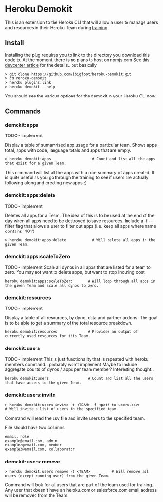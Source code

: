 # Heroku Demokit 

This is an extension to the Heroku CLI that will allow a user to manage users and resources in their Heroku Team during [training](https://github.com/ibigfoot/heroku-101).

## Install
Installing the plug requires you to link to the directory you download this code to. At the moment, there is no plans to host on npmjs.com
See this [devcenter article](https://devcenter.heroku.com/articles/developing-cli-plugins#installing-the-plugin) for the details.. but basically

```
> git clone https://github.com/ibigfoot/heroku-demokit.git
> cd heroku-demokit
> heroku plugins:link .
> heroku demokit --help
```
You should see the various options for the demokit in your Heroku CLI now. 

## Commands

### demokit:apps 
TODO - implement

Display a table of sumamrised app usage for a particular team. 
Shows apps total, apps with code, language totals and apps that are empty.

```
> heroku demokit:apps                   # Count and list all the apps that exist for a given Team.
```
This command will list all the apps with a nice summary of apps created. It is quite useful as you go through the training to see if users are actually following along and creating new apps :) 

### demokit:apps:delete
TODO - implement

Deletes all apps for a Team. The idea of this is to be used at the end of the day when all apps need to be destroyed to save resources. 
Include a -f --filter flag that allows a user to filter out apps (i.e. keep all apps where name contains '401')

```
> heroku demokit:apps:delete            # Will delete all apps in the given Team.
```

### demokit:apps:scaleToZero
TODO - implement
Scale all dynos in all apps that are listed for a team to zero. You may not want to delete apps, but want to stop incuring cost.
```
heroku demokit:apps:scaleToZero       # Will loop through all apps in the given Team and scale all dynos to zero.
```

### demokit:resources
TODO - implement

Display a table of all resources, by dyno, data and partner addons. The goal is to be able to get a summary of the total resource breakdown.
```
heroku demokit:resources              # Provides an output of currently used resources for this Team.
```

### demokit:users
TODO - implement
This is just functionality that is repeated with heroku members command.. probably won't implement
Maybe to include aggregate counts of dynos / apps per team member? Interesting thought.. 

```
heroku demokit:users                  # Count and list all the users that have access to the given Team.
```

### demokit:users:invite

```
> heroku demokit:users:invite -t <TEAM> -f <path to users.csv>          # Will invite a list of users to the specified team.
```

Command will read the csv file and invite users to the specified team. 

File should have two columns
```
email, role
example@email.com, admin
example2@email.com, member
example3@email.com, collaborator
```


### demokit:users:remove

```
> heroku demokit:users:remove -t <TEAM>          # Will remove all users (except running user) from the given Team.
```

Command will look for all users that are part of the team used for training. Any user that doesn't have an heroku.com or salesforce.com email address will be removed from the Team. 